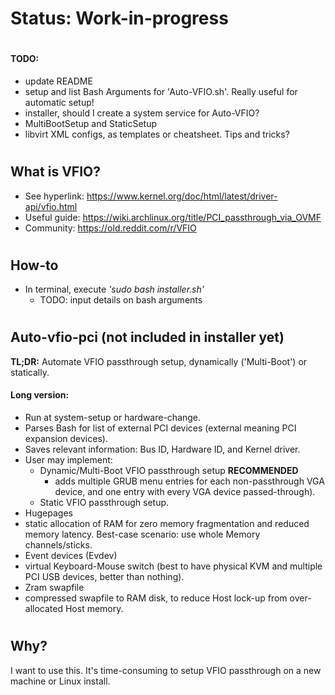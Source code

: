 # Status: Work-in-progress
#
#### TODO:
* update README
* setup and list Bash Arguments for 'Auto-VFIO.sh'. Really useful for automatic setup!
* installer, should I create a system service for Auto-VFIO?
* MultiBootSetup and StaticSetup
* libvirt XML configs, as templates or cheatsheet. Tips and tricks?
#
## What is VFIO?
* See hyperlink:  https://www.kernel.org/doc/html/latest/driver-api/vfio.html
* Useful guide:   https://wiki.archlinux.org/title/PCI_passthrough_via_OVMF
* Community:      https://old.reddit.com/r/VFIO
#
## How-to
* In terminal, execute *'sudo bash installer.sh'*
  * TODO: input details on bash arguments
#
## Auto-vfio-pci  (not included in installer yet)
**TL;DR:**
Automate VFIO passthrough setup, dynamically ('Multi-Boot') or statically.
#### Long version:
* Run at system-setup or hardware-change.
* Parses Bash for list of external PCI devices (external meaning PCI expansion devices).
* Saves relevant information: Bus ID, Hardware ID, and Kernel driver.
* User may implement:
  * Dynamic/Multi-Boot VFIO passthrough setup  **RECOMMENDED**
    * adds multiple GRUB menu entries for each non-passthrough VGA device, and one entry with every VGA device passed-through). 
  * Static VFIO passthrough setup.
 * Hugepages
  * static allocation of RAM for zero memory fragmentation and reduced memory latency. Best-case scenario: use whole Memory channels/sticks.
 * Event devices (Evdev)
  * virtual Keyboard-Mouse switch (best to have physical KVM and multiple PCI USB devices, better than nothing).
 * Zram swapfile
  * compressed swapfile to RAM disk, to reduce Host lock-up from over-allocated Host memory.
#
## Why?
I want to use this. It's time-consuming to setup VFIO passthrough on a new machine or Linux install.
#
